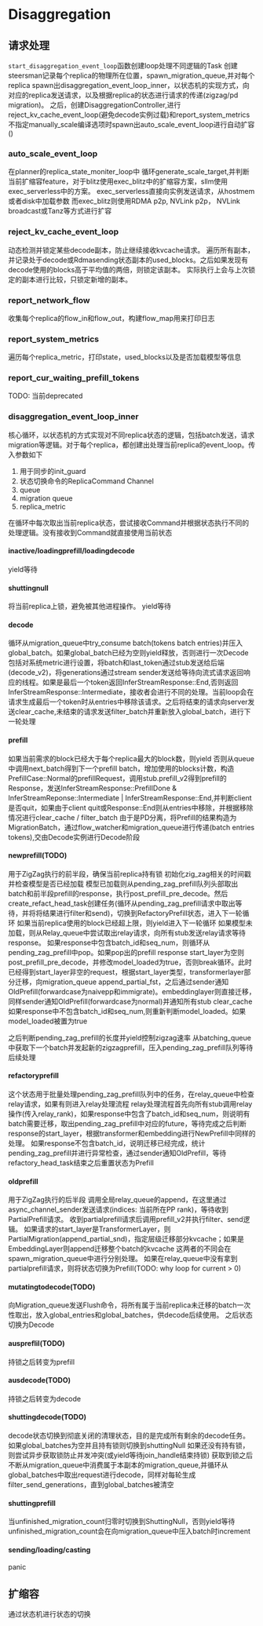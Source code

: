 # Disaggregation
## 请求处理
`start_disaggregation_event_loop`函数创建loop处理不同逻辑的Task
创建steersman记录每个replica的物理所在位置，spawn_migration_queue,并对每个replica spawn出disaggregation_event_loop_inner，以状态机的实现方式，向对应的replica发送请求，以及根据replica的状态进行请求的传递(zigzag/pd migration)。
之后，创建DisaggregationController,进行reject_kv_cache_event_loop(避免decode实例过载)和report_system_metrics
不指定manually_scale编译选项时spawn出auto_scale_event_loop进行自动扩容()
### auto_scale_event_loop
在planner的replica_state_moniter_loop中
循环generate_scale_target,并判断当前扩缩容feature，对于blitz使用exec_blitz中的扩缩容方案，sllm使用exec_serverless中的方案。
exec_serverless直接向实例发送请求，从hostmem或者disk中加载参数
而exec_blitz则使用RDMA p2p, NVLink p2p， NVLink broadcast或Tanz等方式进行扩容
### reject_kv_cache_event_loop
动态检测并锁定某些decode副本，防止继续接收kvcache请求。
遍历所有副本，并记录处于decode或Rdmasending状态副本的used_blocks。之后如果发现有decode使用的blocks高于平均值的两倍，则锁定该副本。
实际执行上会与上次锁定的副本进行比较，只锁定新增的副本。
### report_network_flow
收集每个replica的flow_in和flow_out，构建flow_map用来打印日志
### report_system_metrics
遍历每个replica_metric，打印state，used_blocks以及是否加载模型等信息
### report_cur_waiting_prefill_tokens
TODO: 当前deprecated
### disaggregation_event_loop_inner
核心循环，以状态机的方式实现对不同replica状态的逻辑，包括batch发送，请求migration等逻辑。对于每个replica，都创建出处理当前replica的event_loop。传入参数如下
1. 用于同步的init_guard
2. 状态切换命令的ReplicaCommand Channel
3. queue
4. migration queue
5. replica_metric


在循环中每次取出当前replica状态，尝试接收Command并根据状态执行不同的处理逻辑。没有接收到Command就直接使用当前状态
#### inactive/loadingprefill/loadingdecode
yield等待
#### shuttingnull
将当前replica上锁，避免被其他进程操作。
yield等待
#### decode
循环从migration_queue中try_consume batch(tokens batch entries)并压入global_batch。如果global_batch已经为空则yield释放，否则进行一次Decode
包括对系统metric进行设置，将batch和last_token通过stub发送给后端(decode_v2)，将generations通过stream sender发送给等待向流式请求返回响应的线程。如果是最后一个token返回InferStreamResponse::End,否则返回InferStreamResponse::Intermediate，接收者会进行不同的处理。当前loop会在请求生成最后一个token时从entries中移除该请求。之后将结束的请求向server发送clear_cache,未结束的请求发送filter_batch并重新放入global_batch，进行下一轮处理
#### prefill
如果当前需求的block已经大于每个replica最大的block数，则yield
否则从queue中调用next_batch得到下一个prefill batch，增加使用的blocks计数，构造PrefillCase::Normal的prefillRequest，调用stub.prefill_v2得到prefill的Response，发送InferStreamResponse::PrefillDone & InferStreamReponse::Intermediate | InferStreamResponse::End,并判断client是否quit，如果由于client quit或Response::End则从entries中移除，并根据移除情况进行clear_cache / filter_batch
由于是PD分离，将Prefill的结果构造为MigrationBatch，通过flow_watcher和migration_queue进行传递(batch entries tokens),交由Decode实例进行Decode阶段
#### newprefill(TODO)
用于ZigZag执行的前半段，确保当前replica持有锁
初始化zig_zag相关的时间戳并检查模型是否已经加载
模型已加载则从pending_zag_prefill队列头部取出batch和前半段prefill的response，执行post_prefill_pre_decode。然后create_refact_head_task创建任务(循环从pending_zag_prefill请求中取出等待，并将将结果进行filter和send)，切换到RefactoryPrefill状态，进入下一轮循环
如果当前replica使用的block已经超上限，则yield进入下一轮循环
如果模型未加载，则从Relay_queue中尝试取出relay请求，向所有stub发送relay请求等待response。
如果response中包含batch_id和seq_num，则循环从pending_zag_prefill中pop。如果pop出的prefill response start_layer为空则post_prefill_pre_decode，并修改model_loaded为true，否则break循环。此时已经得到start_layer非空的request，根据start_layer类型，transformerlayer部分迁移，向migration_queue append_partial_fst，之后通过sender通知OldPrefill(forwardcase为naivepp和immigrate)。embeddinglayer则直接迁移，同样sender通知OldPrefill(forwardcase为normal)并通知所有stub clear_cache
如果response中不包含batch_id和seq_num,则重新判断model_loaded。如果model_loaded被置为true

之后判断pending_zag_prefill的长度并yield控制zigzag速率
从batching_queue中获取下一个batch并发起新的zigzagprefill，压入pending_zag_prefill队列等待后续处理
#### refactoryprefill
这个状态用于批量处理pending_zag_prefill队列中的任务，在relay_queue中检查relay请求，如果有则进入relay处理流程
relay处理流程首先向所有stub调用relay操作(传入relay_rank)，如果response中包含了batch_id和seq_num，则说明有batch需要迁移，取出pending_zag_prefill中对应的future，等待完成之后判断response的start_layer，根据transformer和embedding进行NewPrefill中同样的处理。
如果response不包含batch_id，说明迁移已经完成，统计pending_zag_prefill并进行异常检查，通过sender通知OldPrefill，等待refactory_head_task结束之后重置状态为Prefill
#### oldprefill
用于ZigZag执行的后半段
调用全局relay_queue的append，在这里通过async_channel_sender发送请求(indices: 当前所在PP rank)，等待收到PartialPrefill请求。
收到partialprefill请求后调用prefill_v2并执行filter、send逻辑。
如果请求的start_layer是TransformerLayer，则PartialMigration(append_partial_snd)，指定层级迁移部分kvcache；如果是EmbeddingLayer则append迁移整个batch的kvcache
这两者的不同会在spawn_migration_queue中进行分别处理。
如果在relay_queue中没有拿到partialprefill请求，则将状态切换为Prefill(TODO: why loop for current > 0)
#### mutatingtodecode(TODO)
向Migration_queue发送Flush命令，将所有属于当前replica未迁移的batch一次性取出，放入global_entries和global_batches，供decode后续使用。
之后状态切换为Decode
#### auspreflil(TODO)
持锁之后转变为prefill
#### ausdecode(TODO)
持锁之后转变为decode
#### shuttingdecode(TODO)
decode状态切换到彻底关闭的清理状态，目的是完成所有剩余的decode任务。如果global_batches为空并且持有锁则切换到shuttingNull
如果还没有持有锁，则尝试异步获取锁防止并发冲突(或yield等待join_handle结束持锁)
获取到锁之后不断从migration_queue中消费属于本副本的migration_queue,并循环从global_batches中取出request进行decode，同样对每轮生成filter_send_generations，直到global_batches被清空
#### shuttingprefill
当unfinished_migration_count归零时切换到ShuttingNull，否则yield等待
unfinished_migration_count会在向migration_queue中压入batch时increment
#### sending/loading/casting
panic
## 扩缩容
通过状态机进行状态的切换